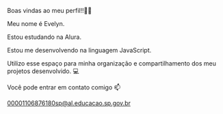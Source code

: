 Boas vindas ao meu perfil!!💙💙

Meu nome é Evelyn.

Estou estudando na Alura.

Estou me desenvolvendo na linguagem JavaScript.

Utilizo esse espaço para minha organização e compartilhamento dos meu projetos desenvolvido. 💻

Você pode entrar em contato comigo 📫

00001106876180sp@al.educacao.sp.gov.br
